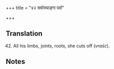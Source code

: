 +++
title = "४२ सर्वास्याङ्गा पर्वा"

+++
## Translation
42. All his limbs, joints, roots, she cuts off (*vraśc*).

## Notes

